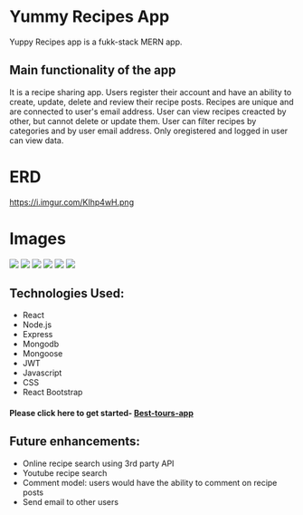# Yummy Recipes App 

Yuppy Recipes app is a fukk-stack MERN app.

## Main functionality of the app  

It is a recipe sharing app. 
Users register their account and have an ability to create, update, delete and review their recipe posts. 
Recipes are unique and are connected to user's email address.
User can view recipes creacted by other, but cannot delete or update them.
User can filter recipes by categories and by user email address.
Only oregistered and logged in user can view data.
  
 # ERD 
  
  https://i.imgur.com/KIhp4wH.png
  
 # Images
  
  ![](https://i.imgur.com/EzqS1OF.png)
  ![](https://i.imgur.com/batUR04.png)
  ![](https://i.imgur.com/SuO62zQ.png)
  ![](https://i.imgur.com/O3os6fI.png)
  ![](https://i.imgur.com/L7lqfs6.png)
  ![](https://i.imgur.com/mPHK0TR.png)
  

 
  
  ## Technologies Used:
  
  * React
  * Node.js
  * Express
  * Mongodb
  * Mongoose
  * JWT
  * Javascript
  * CSS
  * React Bootstrap
    
  #### Please click here to get started- [Best-tours-app]()
  
  ## Future enhancements:
  
  * Online recipe search using 3rd party API
  * Youtube recipe search
  * Comment model: users would have the ability to comment on recipe posts
  * Send email to other users
  
